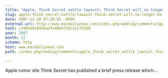 ```yaml
---
title: "Apple, Think Secret settle lawsuit; Think Secret will no longer be published"
slug: apple-think-secret-settle-lawsuit-think-secret-will-no-longer-be
date: 2007-12-20 07:20:01 -0600
external-url: http://www.macdailynews.com/index.php/weblog/comments/apple_think_secret_settle_lawsuit_think_secret_will_no_longer_be_published/
hash: c1003481844ba4fe40b4759ca1cfd360
year: 2007
month: 12
scheme: http
host: www.macdailynews.com
path: /index.php/weblog/comments/apple_think_secret_settle_lawsuit_think_secret_will_no_longer_be_published/

---
```


Apple rumor site Think Secret has published a brief press release which...
